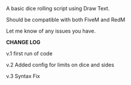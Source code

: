 A basic dice rolling script using Draw Text.

Should be compatible with both FiveM and RedM

Let me know of any issues you have.

**CHANGE LOG**

v.1 first run of code

v.2 Added config for limits on dice and sides

v.3 Syntax Fix
